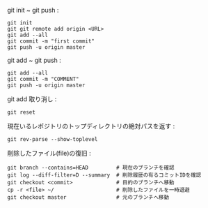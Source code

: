 git init ~ git push :

    git init
    git git remote add origin <URL>
    git add --all
    git commit -m "first commit"
    git push -u origin master

git add ~ git push :

    git add --all
    git commit -m "COMMENT"
    git push -u origin master

git add 取り消し :

    git reset

現在いるレポジトリのトップディレクトリの絶対パスを返す :

    git rev-parse --show-toplevel

削除したファイル(file)の復旧 :

    git branch --contains=HEAD         # 現在のブランチを確認
    git log --diff-filter=D --summary  # 削除履歴の有るコミットIDを確認
    git checkout <commit>              # 目的のブランチへ移動
    cp -r <file> ~/                    # 削除したファイルを一時退避
    git checkout master                # 元のブランチへ移動
